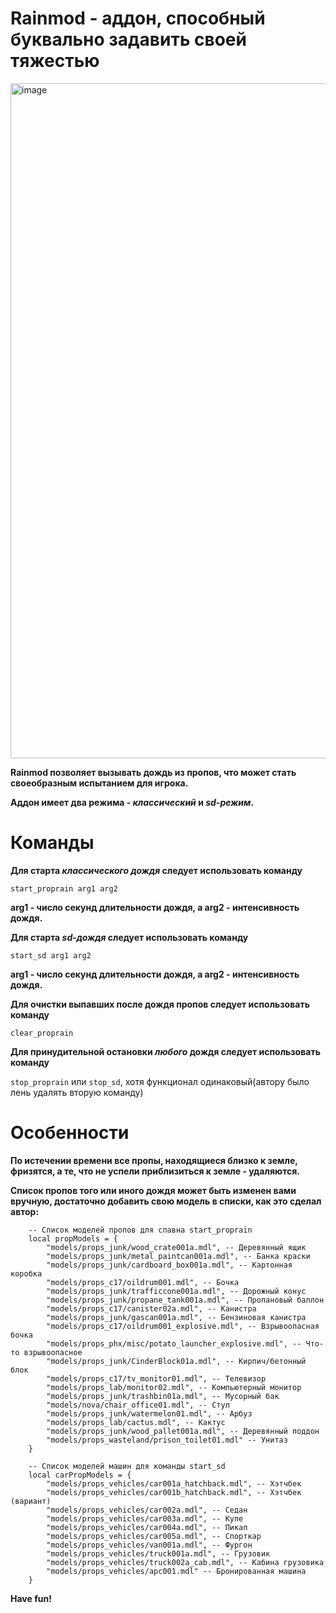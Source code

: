 # Rainmod - аддон, способный буквально задавить своей тяжестью 

<img width="1920" height="1080" alt="image" src="https://github.com/user-attachments/assets/c385a284-3b67-446d-99d3-6403a009b9c7" />



**Rainmod позволяет вызывать дождь из пропов, что может стать своеобразным испытанием для игрока.** 

**Аддон имеет два режима - *классический* и *sd-режим*.**

# Команды 

**Для старта *классического дождя* следует использовать команду**

```start_proprain arg1 arg2```

**arg1 - число секунд длительности дождя, а arg2 - интенсивность дождя.**

**Для старта *sd-дождя* следует использовать команду**

```start_sd arg1 arg2```

**arg1 - число секунд длительности дождя, а arg2 - интенсивность дождя.**

**Для очистки выпавших после дождя пропов следует использовать команду**

```clear_proprain```

**Для принудительной остановки *любого* дождя следует использовать команду**

```stop_proprain``` или ```stop_sd```, хотя функционал одинаковый(автору было лень удалять вторую команду)

# Особенности 

**По истечении времени все пропы, находящиеся близко к земле, фризятся, а те, что не успели приблизиться к земле - удаляются.**

**Список пропов того или иного дождя может быть изменен вами вручную, достаточно добавить свою модель в списки, как это сделал автор:**
```
    -- Список моделей пропов для спавна start_proprain
    local propModels = {
        "models/props_junk/wood_crate001a.mdl", -- Деревянный ящик
        "models/props_junk/metal_paintcan001a.mdl", -- Банка краски
        "models/props_junk/cardboard_box001a.mdl", -- Картонная коробка
        "models/props_c17/oildrum001.mdl", -- Бочка
        "models/props_junk/trafficcone001a.mdl", -- Дорожный конус
        "models/props_junk/propane_tank001a.mdl", -- Пропановый баллон
        "models/props_c17/canister02a.mdl", -- Канистра
        "models/props_junk/gascan001a.mdl", -- Бензиновая канистра
        "models/props_c17/oildrum001_explosive.mdl", -- Взрывоопасная бочка
        "models/props_phx/misc/potato_launcher_explosive.mdl", -- Что-то взрывоопасное
        "models/props_junk/CinderBlock01a.mdl", -- Кирпич/бетонный блок
        "models/props_c17/tv_monitor01.mdl", -- Телевизор
        "models/props_lab/monitor02.mdl", -- Компьютерный монитор
        "models/props_junk/trashbin01a.mdl", -- Мусорный бак
        "models/nova/chair_office01.mdl", -- Стул
        "models/props_junk/watermelon01.mdl", -- Арбуз
        "models/props_lab/cactus.mdl", -- Кактус
        "models/props_junk/wood_pallet001a.mdl", -- Деревянный поддон
        "models/props_wasteland/prison_toilet01.mdl" -- Унитаз
    }

    -- Список моделей машин для команды start_sd
    local carPropModels = {
        "models/props_vehicles/car001a_hatchback.mdl", -- Хэтчбек
        "models/props_vehicles/car001b_hatchback.mdl", -- Хэтчбек (вариант)
        "models/props_vehicles/car002a.mdl", -- Седан
        "models/props_vehicles/car003a.mdl", -- Купе
        "models/props_vehicles/car004a.mdl", -- Пикап
        "models/props_vehicles/car005a.mdl", -- Спорткар
        "models/props_vehicles/van001a.mdl", -- Фургон
        "models/props_vehicles/truck001a.mdl", -- Грузовик
        "models/props_vehicles/truck002a_cab.mdl", -- Кабина грузовика
        "models/props_vehicles/apc001.mdl" -- Бронированная машина
    }
```
**Have fun!**
